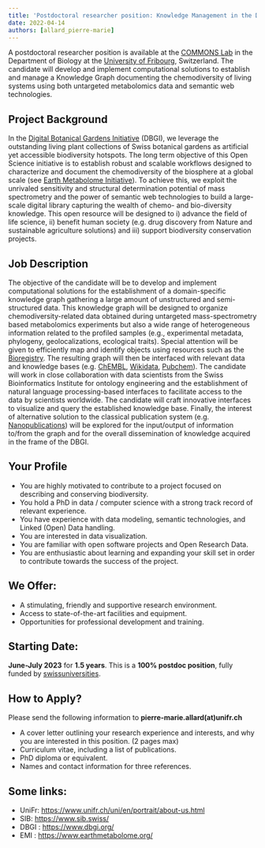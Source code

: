 ```yaml
---
title: 'Postdoctoral researcher position: Knowledge Management in the Digital Botanical Gardens Initiative'
date: 2022-04-14
authors: [allard_pierre-marie]
---
```


A postdoctoral researcher position is available at the [COMMONS Lab](https://www.unifr.ch/bio/en/groups/allard/) in the Department of Biology at the [University of Fribourg](https://www.unifr.ch/home/en/), Switzerland. The candidate will develop and implement computational solutions to establish and manage a Knowledge Graph documenting the chemodiversity of living systems using both untargeted metabolomics data and semantic web technologies.


<!--more-->

## Project Background

In the [Digital Botanical Gardens Initiative](https://www.dbgi.org/) (DBGI), we leverage the outstanding living plant collections of Swiss botanical gardens as artificial yet accessible biodiversity hotspots. The long term objective of this Open Science initiative is to establish robust and scalable workflows designed to characterize and document the chemodiversity of the biosphere at a global scale (see [Earth Metabolome Initiative](http://www.earthmetabolome.org/)). To achieve this, we exploit the unrivaled sensitivity and structural determination potential of mass spectrometry and the power of semantic web technologies to build a large-scale digital library capturing the wealth of chemo- and bio-diversity knowledge. This open resource will be designed to i) advance the field of life science, ii) benefit human society (e.g. drug discovery from Nature and sustainable agriculture solutions) and iii) support biodiversity conservation projects.

## Job Description

The objective of the candidate will be to develop and implement computational solutions for the establishment of a domain-specific knowledge graph gathering a large amount of unstructured and semi-structured data. This knowledge graph will be designed to organize chemodiversity-related data obtained during untargeted mass-spectrometry based metabolomics experiments but also a wide range of heterogeneous information related to the profiled samples (e.g., experimental metadata, phylogeny, geolocalizations, ecological traits). Special attention will be given to efficiently map and identify objects using resources such as the [Bioregistry](https://bioregistry.io/). The resulting graph will then be interfaced with relevant data and knowledge bases (e.g. [ChEMBL](https://www.ebi.ac.uk/chembl/), [Wikidata](https://www.wikidata.org/), [Pubchem](https://pubchem.ncbi.nlm.nih.gov/)). The candidate will work in close collaboration with data scientists from the Swiss Bioinformatics Institute for ontology engineering and the establishment of natural language processing-based interfaces to facilitate access to the data by scientists worldwide. The candidate will craft innovative interfaces to visualize and query the established knowledge base. Finally, the interest of alternative solution to the classical publication system (e.g. [Nanopublications](https://nanopub.net/)) will be explored for the input/output of information to/from the graph and for the overall dissemination of knowledge acquired in the frame of the DBGI.

## Your Profile

- You are highly motivated to contribute to a project focused on describing and conserving biodiversity.
- You hold a PhD in data / computer science with a strong track record of relevant experience.
- You have experience with data modeling, semantic technologies, and Linked (Open) Data handling.
- You are interested in data visualization.
- You are familiar with open software projects and Open Research Data.
- You are enthusiastic about learning and expanding your skill set in order to contribute towards the success of the project.

## We Offer:

- A stimulating, friendly and supportive research environment.
- Access to state-of-the-art facilities and equipment.
- Opportunities for professional development and training.

## Starting Date:

**June-July 2023** for **1.5 years**. This is a **100% postdoc position**, fully funded by [swissuniversities](https://www.swissuniversities.ch/).

## How to Apply?

Please send the following information to **pierre-marie.allard(at)unifr.ch**

- A cover letter outlining your research experience and interests, and why you are interested in this position. (2 pages max)
- Curriculum vitae, including a list of publications.
- PhD diploma or equivalent.
- Names and contact information for three references.

## Some links:

- UniFr: https://www.unifr.ch/uni/en/portrait/about-us.html
- SIB: https://www.sib.swiss/
- DBGI : https://www.dbgi.org/
- EMI : https://www.earthmetabolome.org/
